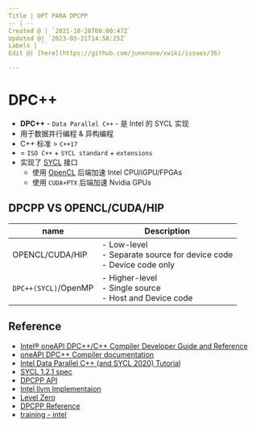 ```yaml
---
Title | OPT PARA DPCPP
-- | --
Created @ | `2021-10-28T08:00:47Z`
Updated @| `2023-03-21T14:58:25Z`
Labels | ``
Edit @| [here](https://github.com/junxnone/xwiki/issues/36)

---
```



# DPC++

- **DPC++** - `Data Parallel C++` - 是 Intel 的 SYCL 实现
- 用于数据并行编程 & 异构编程
- C++ 标准 > `C++17`
-  = `ISO C++` + `SYCL standard` + `extensions`
- 实现了 [SYCL](/0031_OPT_PARA_SYCL) 接口
  - 使用 [OpenCL](/0034_OPT_PARA_OpenCL) 后端加速 Intel CPU/iGPU/FPGAs
  - 使用 `CUDA+PTX` 后端加速 Nvidia GPUs




## DPCPP VS OPENCL/CUDA/HIP

name | Description
-- | --
OPENCL/CUDA/HIP | - Low-level<br>- Separate source for device code<br>- Device code only
`DPC++(SYCL)`/OpenMP | - Higher-level<br>- Single source<br>- Host  and Device code


## Reference
- [Intel® oneAPI DPC++/C++ Compiler Developer Guide and Reference](https://www.intel.com/content/www/us/en/develop/documentation/oneapi-dpcpp-cpp-compiler-dev-guide-and-reference/top/optimization-and-programming/intel-oneapi-level-zero.html)
- [oneAPI DPC++ Compiler documentation](https://intel.github.io/llvm-docs/GetStartedGuide.html)
- [Intel Data Parallel C++ (and SYCL 2020) Tutorial](https://github.com/jeffhammond/dpcpp-tutorial)
- [SYCL 1.2.1 spec](https://www.khronos.org/registry/SYCL/specs/sycl-1.2.1.pdf)
- [DPCPP API](https://intel.github.io/llvm-docs/doxygen/index.html) 
- [Intel llvm Implementaion](https://github.com/intel/llvm/tree/sycl/)
- [Level Zero](https://dgpu-docs.intel.com/technologies/level-zero.html)
- [DPCPP Reference](https://oneapi-src.github.io/DPCPP_Reference/index.html)
- [training - intel](https://techdecoded.intel.io/quickhits/overview-of-oneapi-dpc-programming)
